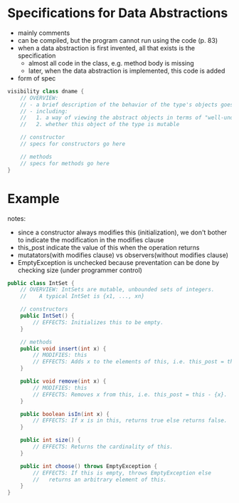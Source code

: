 # Specifications for Data Abstractions
- mainly comments
- can be compiled, but the program cannot run using the code (p. 83)
- when a data abstraction is first invented, all that exists is the specification
  - almost all code in the class, e.g. method body is missing
  - later, when the data abstraction is implemented, this code is added
- form of spec
```java
visibility class dname {
    // OVERVIEW:
    // - a brief description of the behavior of the type's objects goes here.
    // - including:
    //   1. a way of viewing the abstract objects in terms of "well-understood" concepts
    //   2. whether this object of the type is mutable

    // constructor
    // specs for constructors go here

    // methods
    // specs for methods go here
}
```

# Example
notes:
- since a constructor always modifies this (initialization), we don't bother to indicate the modification in the modifies clause
- this_post indicate the value of this when the operation returns
- mutatators(with modifies clause) vs observers(without modifies clause)
- EmptyException is unchecked because preventation can be done by checking size (under programmer control)
```java
public class IntSet {
    // OVERVIEW: IntSets are mutable, unbounded sets of integers.
    //    A typical IntSet is {x1, ..., xn}

    // constructors
    public IntSet() {
        // EFFECTS: Initializes this to be empty.
    }

    // methods
    public void insert(int x) {
        // MODIFIES: this
        // EFFECTS: Adds x to the elements of this, i.e. this_post = this + {x}.
    }

    public void remove(int x) {
        // MODIFIES: this
        // EFFECTS: Removes x from this, i.e. this_post = this - {x}.
    }

    public boolean isIn(int x) {
        // EFFECTS: If x is in this, returns true else returns false.
    }

    public int size() {
        // EFFECTS: Returns the cardinality of this.
    }

    public int choose() throws EmptyException {
        // EFFECTS: If this is empty, throws EmptyException else
        //   returns an arbitrary element of this.
    }
}
```